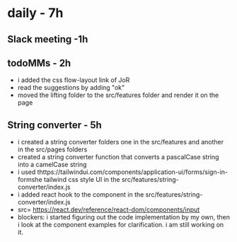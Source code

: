 # daily - 7h

## Slack meeting -1h

## todoMMs - 2h
* i added the css flow-layout link of JoR
* read the suggestions by adding "ok"
* moved the lifting folder to the src/features folder and render it on the page


## String converter - 5h
* i created a string converter folders one in the src/features and another in the src/pages folders
* created a string converter function that converts a pascalCase string into a camelCase string
* i used thttps://tailwindui.com/components/application-ui/forms/sign-in-formshe tailwind css style UI in the src/features/string-converter/index.js
* i added react hook to the component  in the src/features/string-converter/index.js
* src= https://react.dev/reference/react-dom/components/input
* blockers: i started figuring out the code implementation by my own, then i look at the component examples for clarification. i am still working on it.
